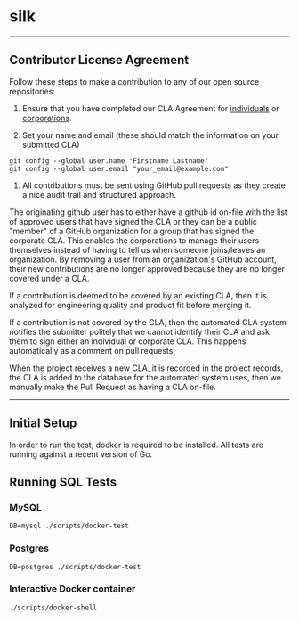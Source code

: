 # silk
---

## Contributor License Agreement

Follow these steps to make a contribution to any of our open source repositories:

1. Ensure that you have completed our CLA Agreement for [individuals](https://www.cloudfoundry.org/wp-content/uploads/2015/07/CFF_Individual_CLA.pdf) or [corporations](https://www.cloudfoundry.org/wp-content/uploads/2015/07/CFF_Corporate_CLA.pdf).

1. Set your name and email (these should match the information on your submitted CLA)
  ```
  git config --global user.name "Firstname Lastname"
  git config --global user.email "your_email@example.com"
  ```

1. All contributions must be sent using GitHub pull requests as they create a nice audit trail and structured approach.

The originating github user has to either have a github id on-file with the list of approved users that have signed
the CLA or they can be a public "member" of a GitHub organization for a group that has signed the corporate CLA.
This enables the corporations to manage their users themselves instead of having to tell us when someone joins/leaves an organization. By removing a user from an organization's GitHub account, their new contributions are no longer approved because they are no longer covered under a CLA.

If a contribution is deemed to be covered by an existing CLA, then it is analyzed for engineering quality and product
fit before merging it.

If a contribution is not covered by the CLA, then the automated CLA system notifies the submitter politely that we
cannot identify their CLA and ask them to sign either an individual or corporate CLA. This happens automatically as a
comment on pull requests.

When the project receives a new CLA, it is recorded in the project records, the CLA is added to the database for the
automated system uses, then we manually make the Pull Request as having a CLA on-file.


----

## Initial Setup

In order to run the test, docker is required to be installed. All tests are
running against a recent version of Go.

## Running SQL Tests

### MySQL

```
DB=mysql ./scripts/docker-test
```

### Postgres

```
DB=postgres ./scripts/docker-test
```

### Interactive Docker container

```
./scripts/docker-shell
```
